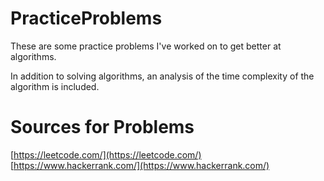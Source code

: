# PracticeProblems

These are some practice problems I've worked on to get better at algorithms.

In addition to solving algorithms, an analysis of the time complexity of the algorithm is included.

# Sources for Problems

[https://leetcode.com/](https://leetcode.com/) </br>
[https://www.hackerrank.com/](https://www.hackerrank.com/)